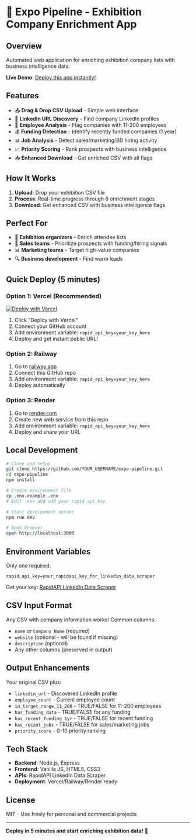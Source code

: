 # 🚀 Expo Pipeline - Exhibition Company Enrichment App

## Overview
Automated web application for enriching exhibition company lists with business intelligence data.

**Live Demo**: [Deploy this app instantly!](#deployment)

## Features
- 📤 **Drag & Drop CSV Upload** - Simple web interface
- 🔗 **LinkedIn URL Discovery** - Find company LinkedIn profiles
- 👥 **Employee Analysis** - Flag companies with 11-200 employees  
- 💰 **Funding Detection** - Identify recently funded companies (1 year)
- 📊 **Job Analysis** - Detect sales/marketing/BD hiring activity
- 📈 **Priority Scoring** - Rank prospects with business intelligence
- 📥 **Enhanced Download** - Get enriched CSV with all flags

## How It Works
1. **Upload**: Drop your exhibition CSV file
2. **Process**: Real-time progress through 6 enrichment stages
3. **Download**: Get enhanced CSV with business intelligence flags

## Perfect For
- 🎪 **Exhibition organizers** - Enrich attendee lists
- 💼 **Sales teams** - Prioritize prospects with funding/hiring signals  
- 📊 **Marketing teams** - Target high-value companies
- 🔍 **Business development** - Find warm leads

## Quick Deploy (5 minutes)

### Option 1: Vercel (Recommended)
[![Deploy with Vercel](https://vercel.com/button)](https://vercel.com/new/clone?repository-url=https://github.com/YOUR_USERNAME/expo-pipeline)

1. Click "Deploy with Vercel"
2. Connect your GitHub account
3. Add environment variable: `rapid_api_key=your_key_here`
4. Deploy and get instant public URL!

### Option 2: Railway
1. Go to [railway.app](https://railway.app)
2. Connect this GitHub repo
3. Add environment variable: `rapid_api_key=your_key_here`
4. Deploy automatically

### Option 3: Render
1. Go to [render.com](https://render.com)  
2. Create new web service from this repo
3. Add environment variable: `rapid_api_key=your_key_here`
4. Deploy and share your URL

## Local Development

```bash
# Clone and setup
git clone https://github.com/YOUR_USERNAME/expo-pipeline.git
cd expo-pipeline
npm install

# Create environment file
cp .env.example .env
# Edit .env and add your rapid_api_key

# Start development server
npm run dev

# Open browser
open http://localhost:3000
```

## Environment Variables
Only one required:

```
rapid_api_key=your_rapidapi_key_for_linkedin_data_scraper
```

Get your key: [RapidAPI LinkedIn Data Scraper](https://rapidapi.com/linkedin-data-scraper/api/linkedin-data-scraper)

## CSV Input Format
Any CSV with company information works! Common columns:
- `name` or `Company Name` (required)
- `website` (optional - will be found if missing)
- `description` (optional)
- Any other columns (preserved in output)

## Output Enhancements
Your original CSV plus:
- `linkedin_url` - Discovered LinkedIn profile
- `employee_count` - Current employee count  
- `in_target_range_11_200` - TRUE/FALSE for 11-200 employees
- `has_funding_data` - TRUE/FALSE for any funding
- `has_recent_funding_1yr` - TRUE/FALSE for recent funding
- `has_recent_jobs` - TRUE/FALSE for sales/marketing jobs
- `priority_score` - 0-10 priority ranking

## Tech Stack
- **Backend**: Node.js, Express
- **Frontend**: Vanilla JS, HTML5, CSS3
- **APIs**: RapidAPI LinkedIn Data Scraper
- **Deployment**: Vercel/Railway/Render ready

## License
MIT - Use freely for personal and commercial projects

---

**Deploy in 5 minutes and start enriching exhibition data!** 🎯
